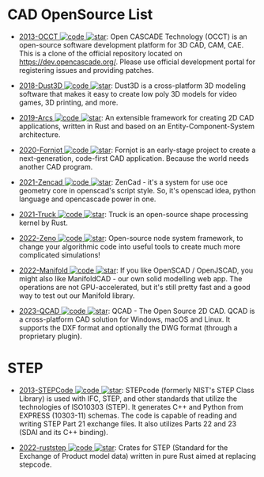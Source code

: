 # CAD OpenSource List

- [2013-OCCT ![code](https://martrix-usa.oss-accelerate.aliyuncs.com/logo/code.svg) ![star](https://img.shields.io/github/stars/Open-Cascade-SAS/OCCT)](https://github.com/Open-Cascade-SAS/OCCT): Open CASCADE Technology (OCCT) is an open-source software development platform for 3D CAD, CAM, CAE. This is a clone of the official repository located on https://dev.opencascade.org/. Please use official development portal for registering issues and providing patches.

- [2018-Dust3D ![code](https://martrix-usa.oss-accelerate.aliyuncs.com/logo/code.svg) ![star](https://img.shields.io/github/stars/huxingyi/dust3d)](https://github.com/huxingyi/dust3d): Dust3D is a cross-platform 3D modeling software that makes it easy to create low poly 3D models for video games, 3D printing, and more.

- [2019-Arcs ![code](https://martrix-usa.oss-accelerate.aliyuncs.com/logo/code.svg) ![star](https://img.shields.io/github/stars/Michael-F-Bryan/arcs)](https://github.com/Michael-F-Bryan/arcs): An extensible framework for creating 2D CAD applications, written in Rust and based on an Entity-Component-System architecture.

- [2020-Fornjot ![code](https://martrix-usa.oss-accelerate.aliyuncs.com/logo/code.svg) ![star](https://img.shields.io/github/stars/hannobraun/Fornjot)](https://github.com/hannobraun/Fornjot): Fornjot is an early-stage project to create a next-generation, code-first CAD application. Because the world needs another CAD program.

- [2021-Zencad ![code](https://martrix-usa.oss-accelerate.aliyuncs.com/logo/code.svg) ![star](https://img.shields.io/github/stars/https://github.com/mirmik/zencad)](https://github.com/https://github.com/mirmik/zencad): ZenCad - it's a system for use oce geometry core in openscad's script style. So, it's openscad idea, python language and opencascade power in one.

- [2021-Truck ![code](https://martrix-usa.oss-accelerate.aliyuncs.com/logo/code.svg) ![star](https://img.shields.io/github/stars/ricosjp/truck)](https://github.com/ricosjp/truck): Truck is an open-source shape processing kernel by Rust.

- [2022-Zeno ![code](https://martrix-usa.oss-accelerate.aliyuncs.com/logo/code.svg) ![star](https://img.shields.io/github/stars/zenustech/zeno)](https://github.com/zenustech/zeno): Open-source node system framework, to change your algorithmic code into useful tools to create much more complicated simulations!

- [2022-Manifold ![code](https://martrix-usa.oss-accelerate.aliyuncs.com/logo/code.svg) ![star](https://img.shields.io/github/stars/elalish/manifold)](https://github.com/elalish/manifold): If you like OpenSCAD / OpenJSCAD, you might also like ManifoldCAD - our own solid modelling web app. The operations are not GPU-accelerated, but it's still pretty fast and a good way to test out our Manifold library.

- [2023-QCAD ![code](https://martrix-usa.oss-accelerate.aliyuncs.com/logo/code.svg) ![star](https://img.shields.io/github/stars/qcad/qcad)](https://github.com/qcad/qcad): QCAD - The Open Source 2D CAD. QCAD is a cross-platform CAD solution for Windows, macOS and Linux. It supports the DXF format and optionally the DWG format (through a proprietary plugin).

# STEP

- [2013-STEPCode ![code](https://martrix-usa.oss-accelerate.aliyuncs.com/logo/code.svg) ![star](https://img.shields.io/github/stars/stepcode/stepcode)](https://github.com/stepcode/stepcode): STEPcode (formerly NIST's STEP Class Library) is used with IFC, STEP, and other standards that utilize the technologies of ISO10303 (STEP). It generates C++ and Python from EXPRESS (10303-11) schemas. The code is capable of reading and writing STEP Part 21 exchange files. It also utilizes Parts 22 and 23 (SDAI and its C++ binding).

- [2022-ruststep ![code](https://martrix-usa.oss-accelerate.aliyuncs.com/logo/code.svg) ![star](https://img.shields.io/github/stars/ricosjp/ruststep)](https://github.com/ricosjp/ruststep): Crates for STEP (Standard for the Exchange of Product model data) written in pure Rust aimed at replacing stepcode.
